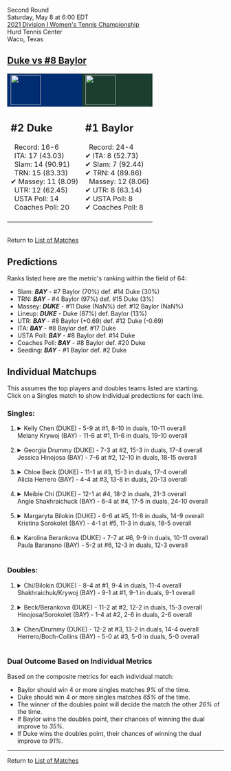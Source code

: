 Second Round  
Saturday, May 8 at 6:00 EDT  
[2021 Division I Women's Tennis Championship](../index.md)  
Hurd Tennis Center  
Waco, Texas  
## [Duke vs #8 Baylor](https://www.ncaa.com/game/5833682)  

<table><tr style="background-color: #d9d9d9 !important"><td style="background-color: #002D72 !important"><img src="https://www.ncaa.com/sites/default/files/images/logos/schools/d/duke.70.png" width="70" height="70" /></td><td style="background-color: #1B3E30 !important"><img src="https://www.ncaa.com/sites/default/files/images/logos/schools/b/baylor.70.png" width="70" height="70" /></td></tr><tr>
<td>  

<h2>#2 Duke</h2>  
&nbsp; Record: 16-6<br>  
&nbsp; ITA: 17 (43.03)<br>  
&nbsp; Slam: 14 (90.91)<br>  
&nbsp; TRN: 15 (83.33)<br>  
&#10004; Massey: 11 (8.09)<br>  
&nbsp; UTR: 12 (62.45)<br>  
&nbsp; USTA Poll: 14<br>  
&nbsp; Coaches Poll: 20<br>  
<br>  

</td>
<td>  

<h2>#1 Baylor</h2>  
&nbsp; Record: 24-4<br>  
&#10004; ITA: 8 (52.73)<br>  
&#10004; Slam: 7 (92.44)<br>  
&#10004; TRN: 4 (89.86)<br>  
&nbsp; Massey: 12 (8.06)<br>  
&#10004; UTR: 8 (63.14)<br>  
&#10004; USTA Poll: 8<br>  
&#10004; Coaches Poll: 8<br>  
<br>  

</td>
</tr></table>  


<br>Return to [List of Matches](../index.md)  

## Predictions  

Ranks listed here are the metric's ranking within the field of 64:  
- Slam: ***BAY*** - #7 Baylor (70%) def. #14 Duke (30%)  
- TRN: ***BAY*** - #4 Baylor (97%) def. #15 Duke (3%)  
- Massey: ***DUKE*** - #11 Duke (NaN%) def. #12 Baylor (NaN%)  
- Lineup: ***DUKE*** - Duke (87%) def. Baylor (13%)  
- UTR: ***BAY*** - #8 Baylor (+0.69) def. #12 Duke (-0.69)  
- ITA: ***BAY*** - #8 Baylor def. #17 Duke  
- USTA Poll: ***BAY*** - #8 Baylor def. #14 Duke  
- Coaches Poll: ***BAY*** - #8 Baylor def. #20 Duke  
- Seeding: ***BAY*** - #1 Baylor def. #2 Duke  

## Individual Matchups  
This assumes the top players and doubles teams listed are starting.  
Click on a Singles match to show individual predections for each line.  

### Singles:  

<ol>
<li><details>
<summary markdown="span">Kelly Chen (DUKE) - 5-9 at #1, 8-10 in duals, 10-11 overall<br>Melany Krywoj (BAY) - 11-6 at #1, 11-6 in duals, 19-10 overall</summary>
<h4>Predictions</h4><ul>
<li>Composite: <b><i>DUKE</i></b> - Chen (54%) def. Krywoj (46%)</li>  
<li>Slam: <b><i>DUKE</i></b> - Chen (66%) def. Krywoj (34%)</li>  
<li>TRN: <b><i>DUKE</i></b> - Chen (62%) def. Krywoj (38%)</li>  
<li>Massey: <b><i>DUKE</i></b> - Chen (NaN%) def. Krywoj (NaN%)</li>  
<li>UTR: <b><i>BAY</i></b> - Krywoj (62%) def. Chen (38%)</li>  
<li>ITA: <b><i>DUKE</i></b> - Chen (12.42) def. Krywoj (8.77)</li>  
</ul>
</details>&nbsp;</li>
<li><details>
<summary markdown="span">Georgia Drummy (DUKE) - 7-3 at #2, 15-3 in duals, 17-4 overall<br>Jessica Hinojosa (BAY) - 7-6 at #2, 12-10 in duals, 18-15 overall</summary>
<h4>Predictions</h4><ul>
<li>Composite: <b><i>DUKE</i></b> - Drummy (89%) def. Hinojosa (11%)</li>  
<li>Slam: <b><i>DUKE</i></b> - Drummy (90%) def. Hinojosa (10%)</li>  
<li>TRN: <b><i>DUKE</i></b> - Drummy (88%) def. Hinojosa (12%)</li>  
<li>Massey: <b><i>DUKE</i></b> - Drummy (NaN%) def. Hinojosa (NaN%)</li>  
<li>UTR: <b><i>DUKE</i></b> - Drummy (92%) def. Hinojosa (8%)</li>  
<li>ITA: <b><i>DUKE</i></b> - Drummy (24.14) def. Hinojosa (3.62)</li>  
</ul>
</details>&nbsp;</li>
<li><details>
<summary markdown="span">Chloe Beck (DUKE) - 11-1 at #3, 15-3 in duals, 17-4 overall<br>Alicia Herrero (BAY) - 4-4 at #3, 13-8 in duals, 20-13 overall</summary>
<h4>Predictions</h4><ul>
<li>Composite: <b><i>DUKE</i></b> - Beck (74%) def. Herrero (26%)</li>  
<li>Slam: <b><i>DUKE</i></b> - Beck (75%) def. Herrero (25%)</li>  
<li>TRN: <b><i>DUKE</i></b> - Beck (78%) def. Herrero (22%)</li>  
<li>Massey: <b><i>DUKE</i></b> - Beck (NaN%) def. Herrero (NaN%)</li>  
<li>UTR: <b><i>DUKE</i></b> - Beck (73%) def. Herrero (27%)</li>  
<li>ITA: <b><i>DUKE</i></b> - Beck (15.35) def. Herrero (2.87)</li>  
</ul>
</details>&nbsp;</li>
<li><details>
<summary markdown="span">Meible Chi (DUKE) - 12-1 at #4, 18-2 in duals, 21-3 overall<br>Angie Shakhraichuck (BAY) - 6-4 at #4, 17-5 in duals, 24-10 overall</summary>
<h4>Predictions</h4><ul>
<li>Composite: <b><i>DUKE</i></b> - Chi (83%) def. Shakhraichuck (17%)</li>  
<li>Slam: <b><i>DUKE</i></b> - Chi (81%) def. Shakhraichuck (19%)</li>  
<li>TRN: <b><i>DUKE</i></b> - Chi (87%) def. Shakhraichuck (13%)</li>  
<li>Massey: <b><i>DUKE</i></b> - Chi (NaN%) def. Shakhraichuck (NaN%)</li>  
<li>UTR: <b><i>DUKE</i></b> - Chi (82%) def. Shakhraichuck (18%)</li>  
<li>ITA: <b><i>DUKE</i></b> - Chi (15.20) def. Shakhraichuck (1.88)</li>  
</ul>
</details>&nbsp;</li>
<li><details>
<summary markdown="span">Margaryta Bilokin (DUKE) - 6-6 at #5, 11-8 in duals, 14-9 overall<br>Kristina Sorokolet (BAY) - 4-1 at #5, 11-3 in duals, 18-5 overall</summary>
<h4>Predictions</h4><ul>
<li>Composite: <b><i>DUKE</i></b> - Bilokin (72%) def. Sorokolet (28%)</li>  
<li>Slam: <b><i>DUKE</i></b> - Bilokin (70%) def. Sorokolet (30%)</li>  
<li>TRN: <b><i>DUKE</i></b> - Bilokin (68%) def. Sorokolet (32%)</li>  
<li>Massey: <b><i>DUKE</i></b> - Bilokin (NaN%) def. Sorokolet (NaN%)</li>  
<li>UTR: <b><i>DUKE</i></b> - Bilokin (81%) def. Sorokolet (19%)</li>  
<li>ITA: <b><i>DUKE</i></b> - Bilokin (2.72) def. Sorokolet (1.95)</li>  
</ul>
</details>&nbsp;</li>
<li><details>
<summary markdown="span">Karolina Berankova (DUKE) - 7-7 at #6, 9-9 in duals, 10-11 overall<br>Paula Baranano (BAY) - 5-2 at #6, 12-3 in duals, 12-3 overall</summary>
<h4>Predictions</h4><ul>
<li>Composite: <b><i>BAY</i></b> - Baranano (91%) def. Berankova (9%)</li>  
<li>Slam: <b><i>BAY</i></b> - Baranano (90%) def. Berankova (10%)</li>  
<li>TRN: <b><i>BAY</i></b> - Baranano (92%) def. Berankova (8%)</li>  
<li>Massey: <b><i>DUKE</i></b> - Berankova (NaN%) def. Baranano (NaN%)</li>  
<li>UTR: <b><i>BAY</i></b> - Baranano (92%) def. Berankova (8%)</li>  
<li>ITA: <b><i>BAY</i></b> - Baranano (2.52) def. Berankova (0.00)</li>  
</ul>
</details>&nbsp;</li>
</ol>

### Doubles:  

<ol>
<li><details>
<summary markdown="span">Chi/Bilokin (DUKE) - 8-4 at #1, 9-4 in duals, 11-4 overall<br>Shakhraichuk/Krywoj (BAY) - 9-1 at #1, 9-1 in duals, 9-1 overall</summary>
<br>Sorry, we don't have any metrics for this match
</details>&nbsp;</li>
<li><details>
<summary markdown="span">Beck/Berankova (DUKE) - 11-2 at #2, 12-2 in duals, 15-3 overall<br>Hinojosa/Sorokolet (BAY) - 1-4 at #2, 2-6 in duals, 2-6 overall</summary>
<br>Sorry, we don't have any metrics for this match
</details>&nbsp;</li>
<li><details>
<summary markdown="span">Chen/Drummy (DUKE) - 12-2 at #3, 13-2 in duals, 14-4 overall<br>Herrero/Boch-Collins (BAY) - 5-0 at #3, 5-0 in duals, 5-0 overall</summary>
<br>Sorry, we don't have any metrics for this match
</details>&nbsp;</li>
</ol>

### Dual Outcome Based on Individual Metrics  
  
Based on the composite metrics for each individual match:  
- Baylor should win 4 or more singles matches _9%_ of the time.  
- Duke should win 4 or more singles matches _65%_ of the time.  
- The winner of the doubles point will decide the match the other _26%_ of the time.  
- If Baylor wins the doubles point, their chances of winning the dual improve to _35%_.  
- If Duke wins the doubles point, their chances of winning the dual improve to _91%_.  
  
------

Return to [List of Matches](../index.md)  
